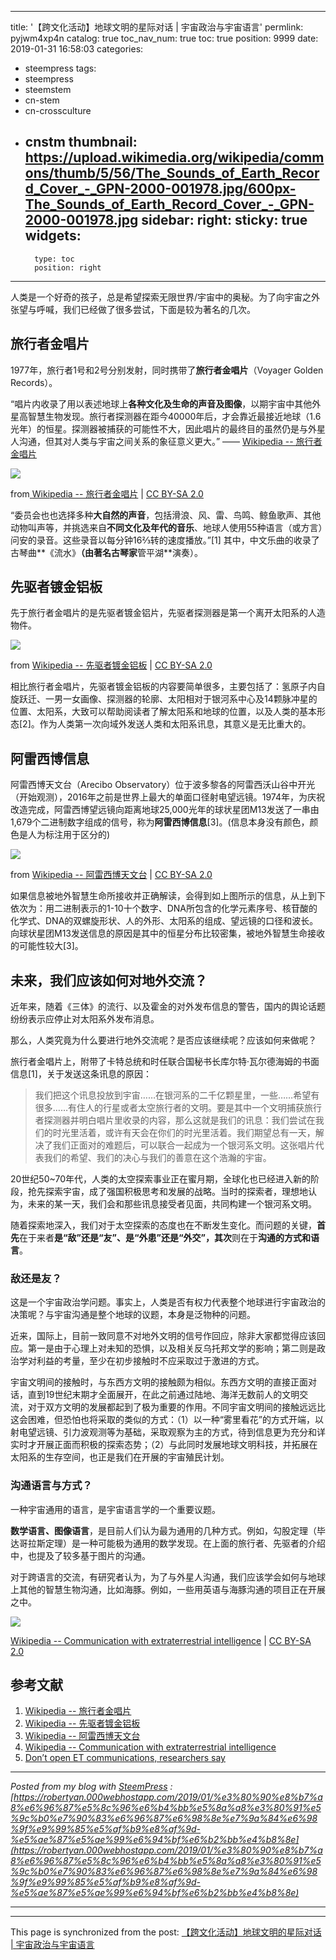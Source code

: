 
---
title: '【跨文化活动】地球文明的星际对话 | 宇宙政治与宇宙语言'
permlink: pyjwm4xp4n
catalog: true
toc_nav_num: true
toc: true
position: 9999
date: 2019-01-31 16:58:03
categories:
- steempress
tags:
- steempress
- steemstem
- cn-stem
- cn-crossculture
- cnstm
thumbnail: https://upload.wikimedia.org/wikipedia/commons/thumb/5/56/The_Sounds_of_Earth_Record_Cover_-_GPN-2000-001978.jpg/600px-The_Sounds_of_Earth_Record_Cover_-_GPN-2000-001978.jpg
sidebar:
    right:
        sticky: true
widgets:
    -
        type: toc
        position: right
---


人类是一个好奇的孩子，总是希望探索无限世界/宇宙中的奥秘。为了向宇宙之外张望与呼喊，我们已经做了很多尝试，下面是较为著名的几次。

## 旅行者金唱片[](#lv-hang-zhe-jin-chang-pian)

1977年，旅行者1号和2号分别发射，同时携带了**旅行者金唱片**（Voyager Golden Records）。

“唱片内收录了用以表述地球上**各种文化及生命的声音及图像**，以期宇宙中其他外星高智慧生物发现。旅行者探测器在距今40000年后，才会靠近最接近地球（1.6光年）的恒星。探测器被捕获的可能性不大，因此唱片的最终目的虽然仍是与外星人沟通，但其对人类与宇宙之间关系的象征意义更大。” —— [Wikipedia -- 旅行者金唱片](https://zh.wikipedia.org/wiki/%E6%97%85%E8%A1%8C%E8%80%85%E9%87%91%E5%94%B1%E7%89%87)

![](https://upload.wikimedia.org/wikipedia/commons/thumb/5/56/The_Sounds_of_Earth_Record_Cover_-_GPN-2000-001978.jpg/600px-The_Sounds_of_Earth_Record_Cover_-_GPN-2000-001978.jpg)

from[ ](https://busy.org/exit?url=https%3A%2F%2Fzh.wikipedia.org%2Fwiki%2F%25E5%25A2%25A8%25E5%25AD%2590_(%25E4%25B9%25A6))[Wikipedia -- 旅行者金唱片](https://zh.wikipedia.org/wiki/%E6%97%85%E8%A1%8C%E8%80%85%E9%87%91%E5%94%B1%E7%89%87) | [CC BY-SA 2.0](https://busy.org/exit?url=https%3A%2F%2Fcreativecommons.org%2Flicenses%2Fby-sa%2F2.0)

“委员会也也选择多种**大自然的声音**，包括滑浪、风、雷、鸟鸣、鲸鱼歌声、其他动物叫声等，并挑选来自**不同文化及年代的音乐**、地球人使用55种语言（或方言）问安的录音。这些录音以每分钟16⅔转的速度播放。”[1] 其中，中文乐曲的收录了古琴曲**《流水》**（由著名古琴家**管平湖**演奏）。

## 先驱者镀金铝板[](#xian-qu-zhe-du-jin-lv-ban)

先于旅行者金唱片的是先驱者镀金铝片，先驱者探测器是第一个离开太阳系的人造物件。

![](https://upload.wikimedia.org/wikipedia/commons/thumb/0/0e/PPlaqueLarge.png/500px-PPlaqueLarge.png)

from [Wikipedia -- 先驱者镀金铝板](https://zh.wikipedia.org/wiki/%E5%85%88%E9%A9%85%E8%80%85%E9%8D%8D%E9%87%91%E9%8B%81%E6%9D%BF) | [CC BY-SA 2.0](https://busy.org/exit?url=https%3A%2F%2Fcreativecommons.org%2Flicenses%2Fby-sa%2F2.0)

相比旅行者金唱片，先驱者镀金铝板的内容要简单很多，主要包括了：氢原子内自旋跃迁、一男一女画像、探测器的轮廓、太阳相对于银河系中心及14颗脉冲星的位置、太阳系，大致可以帮助阅读者了解太阳系和地球的位置，以及人类的基本形态[2]。作为人类第一次向域外发送人类和太阳系讯息，其意义是无比重大的。

## 阿雷西博信息[](#e-lei-xi-bo-xin-xi)

阿雷西博天文台（Arecibo Observatory）位于波多黎各的阿雷西沃山谷中开光（开始观测），2016年之前是世界上最大的单面口径射电望远镜。1974年，为庆祝改造完成，阿雷西博望远镜向距离地球25,000光年的球状星团M13发送了一串由1,679个二进制数字组成的信号，称为**阿雷西博信息**[3]。(信息本身没有颜色，颜色是人为标注用于区分的)

![](https://upload.wikimedia.org/wikipedia/commons/thumb/2/23/Arecibo_message.png/300px-Arecibo_message.png)

from [Wikipedia -- 阿雷西博天文台](https://zh.wikipedia.org/wiki/%E9%98%BF%E9%9B%B7%E8%A5%BF%E5%8D%9A%E5%A4%A9%E6%96%87%E5%8F%B0) | [CC BY-SA 2.0](https://busy.org/exit?url=https%3A%2F%2Fcreativecommons.org%2Flicenses%2Fby-sa%2F2.0)

如果信息被地外智慧生命所接收并正确解读，会得到如上图所示的信息，从上到下依次为：用二进制表示的1-10十个数字、DNA所包含的化学元素序号、核苷酸的化学式、DNA的双螺旋形状、人的外形、太阳系的组成、望远镜的口径和波长。向球状星团M13发送信息的原因是其中的恒星分布比较密集，被地外智慧生命接收的可能性较大[3]。

## 未来，我们应该如何对地外交流？[](#wei-lai-wo-men-ying-gai-ru-he-dui-di-wai-jiao-liu)

近年来，随着《三体》的流行、以及霍金的对外发布信息的警告，国内的舆论话题纷纷表示应停止对太阳系外发布消息。

那么，人类究竟为什么要进行地外交流呢？是否应该继续呢？应该如何来做呢？

旅行者金唱片上，附带了卡特总统和时任联合国秘书长库尔特·瓦尔德海姆的书面信息[1]，关于发送这条讯息的原因：

> 我们把这个讯息投放到宇宙……在银河系的二千亿颗星里，一些……希望有很多……有住人的行星或者太空旅行者的文明。要是其中一个文明捕获旅行者探测器并明白唱片里收录的内容，那么这就是我们的讯息：我们尝试在我们的时光里活着，或许有天会在你们的时光里活着。我们期望总有一天，解决了我们正面对的难题后，可以联合一起成为一个银河系文明。这张唱片代表我们的希望、我们的决心与我们的善意在这个浩瀚的宇宙。

20世纪50~70年代，人类的太空探索事业正在蜜月期，全球化也已经进入新的阶段，抢先探索宇宙，成了强国积极思考和发展的战略。当时的探索者，理想地认为，未来的某一天，我们会和那些讯息接受者见面，共同构建一个银河系文明。

随着探索地深入，我们对于太空探索的态度也在不断发生变化。而问题的关键，**首先**在于来者**是“敌”还是“友”、是“外患”还是“外交”，其次**则在于**沟通的方式和语言**。

### 敌还是友？[](#di-hai-shi-you)

这是一个宇宙政治学问题。事实上，人类是否有权力代表整个地球进行宇宙政治的决策呢？与宇宙沟通是整个地球的议题，本身是泛物种的问题。

近来，国际上，目前一致同意不对地外文明的信号作回应，除非大家都觉得应该回应。第一是由于心理上对未知的恐惧，以及相关反乌托邦文学的影响；第二则是政治学对利益的考量，至少在初步接触时不应采取过于激进的方式。

宇宙文明间的接触时，与东西方文明的接触颇为相似。东西方文明的直接正面对话，直到19世纪末期才全面展开，在此之前通过陆地、海洋无数前人的文明交流，对于双方文明的发展都起到了极为重要的作用。不同宇宙文明间的接触远远比这会困难，但恐怕也将采取的类似的方式：（1）以一种“雾里看花”的方式开端，以射电望远镜、引力波观测等为基础，采取观察为主的方式，待到信息更为充分和详实时才开展正面而积极的探索态势；（2）与此同时发展地球文明科技，并拓展在太阳系的生存空间，也正是我们在开展的宇宙殖民计划。

### 沟通语言与方式？[](#gou-tong-yu-yan-yu-fang-shi)

一种宇宙通用的语言，是宇宙语言学的一个重要议题。

**数学语言、图像语言**，是目前人们认为最为通用的几种方式。例如，勾股定理（毕达哥拉斯定理）是一种可能极为通用的数学发现。在上面的旅行者、先驱者的介绍中，也提及了较多基于图片的沟通。

对于跨语言的交流，有研究者认为，为了与外星人沟通，我们应该学会如何与地球上其他的智慧生物沟通，比如海豚。例如，一些用英语与海豚沟通的项目正在开展之中。

![](https://upload.wikimedia.org/wikipedia/commons/thumb/d/d2/Pythagorean.svg/440px-Pythagorean.svg.png)

[Wikipedia -- Communication with extraterrestrial intelligence](https://en.wikipedia.org/wiki/Communication_with_extraterrestrial_intelligence) | [CC BY-SA 2.0](https://busy.org/exit?url=https%3A%2F%2Fcreativecommons.org%2Flicenses%2Fby-sa%2F2.0)

## 参考文献[](#can-kao-wen-xian)

1. [Wikipedia -- 旅行者金唱片](https://zh.wikipedia.org/wiki/%E6%97%85%E8%A1%8C%E8%80%85%E9%87%91%E5%94%B1%E7%89%87)
1. [Wikipedia -- 先驱者镀金铝板](https://zh.wikipedia.org/wiki/%E5%85%88%E9%A9%85%E8%80%85%E9%8D%8D%E9%87%91%E9%8B%81%E6%9D%BF)
1. [Wikipedia -- 阿雷西博天文台](https://zh.wikipedia.org/wiki/%E9%98%BF%E9%9B%B7%E8%A5%BF%E5%8D%9A%E5%A4%A9%E6%96%87%E5%8F%B0)
1. [Wikipedia -- Communication with extraterrestrial intelligence](https://en.wikipedia.org/wiki/Communication_with_extraterrestrial_intelligence)
1. [Don’t open ET communications, researchers say](https://cosmosmagazine.com/space/don-t-open-et-communications-researchers-say)

---

_Posted from my blog with [SteemPress](https://wordpress.org/plugins/steempress/) : [https://robertyan.000webhostapp.com/2019/01/%e3%80%90%e8%b7%a8%e6%96%87%e5%8c%96%e6%b4%bb%e5%8a%a8%e3%80%91%e5%9c%b0%e7%90%83%e6%96%87%e6%98%8e%e7%9a%84%e6%98%9f%e9%99%85%e5%af%b9%e8%af%9d-%e5%ae%87%e5%ae%99%e6%94%bf%e6%b2%bb%e4%b8%8e](https://robertyan.000webhostapp.com/2019/01/%e3%80%90%e8%b7%a8%e6%96%87%e5%8c%96%e6%b4%bb%e5%8a%a8%e3%80%91%e5%9c%b0%e7%90%83%e6%96%87%e6%98%8e%e7%9a%84%e6%98%9f%e9%99%85%e5%af%b9%e8%af%9d-%e5%ae%87%e5%ae%99%e6%94%bf%e6%b2%bb%e4%b8%8e)_

---

- - -

This page is synchronized from the post: [【跨文化活动】地球文明的星际对话 | 宇宙政治与宇宙语言](https://steemit.com/@robertyan/pyjwm4xp4n)
